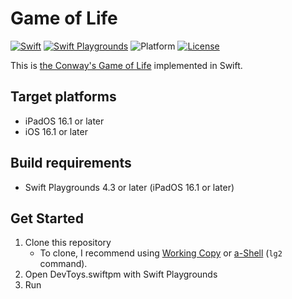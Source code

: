 # Game of Life

[![Swift](https://img.shields.io/badge/Swift-5.8-orange.svg)](https://www.swift.org)
[![Swift Playgrounds](https://img.shields.io/badge/Swift%20Playgrounds-4.3-orange.svg)](https://itunes.apple.com/jp/app/swift-playgrounds/id908519492)
![Platform](https://img.shields.io/badge/platform-ipados%20%7C%20ios-lightgrey.svg)
[![License](https://img.shields.io/github/license/kkk669/GameOfLife.swiftpm.svg)](LICENSE.txt)

This is [the Conway's Game of Life](https://en.wikipedia.org/wiki/Conway's_Game_of_Life) implemented in Swift.

## Target platforms

- iPadOS 16.1 or later
- iOS 16.1 or later
  
## Build requirements

- Swift Playgrounds 4.3 or later (iPadOS 16.1 or later)

## Get Started

1. Clone this repository
    - To clone, I recommend using [Working Copy](https://workingcopyapp.com) or [a-Shell](https://holzschu.github.io/a-Shell_iOS/) (`lg2` command).
1. Open DevToys.swiftpm with Swift Playgrounds
1. Run
